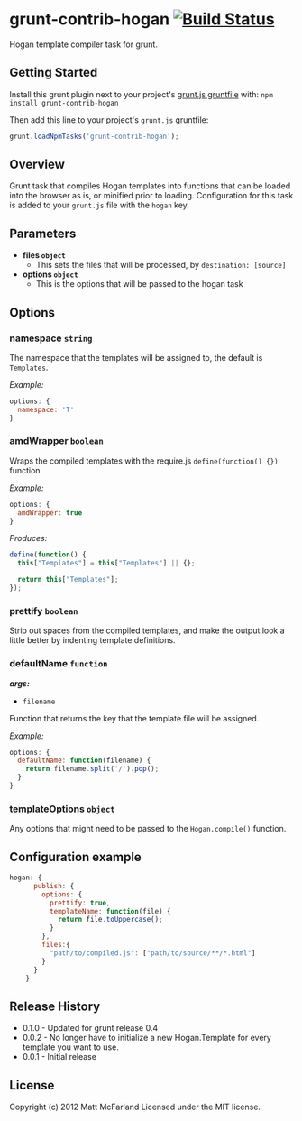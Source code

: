 # grunt-contrib-hogan [![Build Status](https://secure.travis-ci.org/vanetix/grunt-contrib-hogan.png?branch=master)](https://travis-ci.org/vanetix/grunt-contrib-hogan)

Hogan template compiler task for grunt.


## Getting Started
Install this grunt plugin next to your project's [grunt.js gruntfile][getting_started] with: `npm install grunt-contrib-hogan`

Then add this line to your project's `grunt.js` gruntfile:

```javascript
grunt.loadNpmTasks('grunt-contrib-hogan');
```

[grunt]: http://gruntjs.com/
[getting_started]: https://github.com/gruntjs/grunt/blob/master/docs/getting_started.md

## Overview
Grunt task that compiles Hogan templates into functions that can be loaded into the browser as is, or minified prior to loading.
Configuration for this task is added to your `grunt.js` file with the `hogan` key.

## Parameters
- **files `object`**
  - This sets the files that will be processed, by `destination: [source]`
- **options `object`**
  - This is the options that will be passed to the hogan task

## Options
### namespace `string`
The namespace that the templates will be assigned to, the default is `Templates`.

*Example:*
```javascript
options: {
  namespace: 'T'
}
```

### amdWrapper `boolean`
Wraps the compiled templates with the require.js `define(function() {})` function.

*Example:*
```javascript
options: {
  amdWrapper: true
}
```
*Produces:*
```javascript
define(function() {
  this["Templates"] = this["Templates"] || {};

  return this["Templates"];
});
```

### prettify `boolean`
Strip out spaces from the compiled templates, and make the output look a little better by indenting template definitions.

### defaultName `function`
***args:***
- `filename`

Function that returns the key that the template file will be assigned.

*Example:*
```javascript
options: {
  defaultName: function(filename) {
    return filename.split('/').pop();
  }
}
```

### templateOptions `object`
Any options that might need to be passed to the `Hogan.compile()` function.

## Configuration example
```javascript
hogan: {
      publish: {
        options: {
          prettify: true,
          templateName: function(file) {
            return file.toUppercase();
          }
        },
        files:{
          "path/to/compiled.js": ["path/to/source/**/*.html"]
        }
      }
    }
```

## Release History
- 0.1.0 - Updated for grunt release 0.4
- 0.0.2 - No longer have to initialize a new Hogan.Template for every template you want to use.
- 0.0.1 - Initial release

## License
Copyright (c) 2012 Matt McFarland
Licensed under the MIT license.
